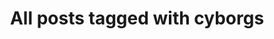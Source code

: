 ---
layout: tag
title: "All posts tagged with cyborgs"
permalink: /weblog/tags/cyborgs/
taxonomy: cyborgs
---